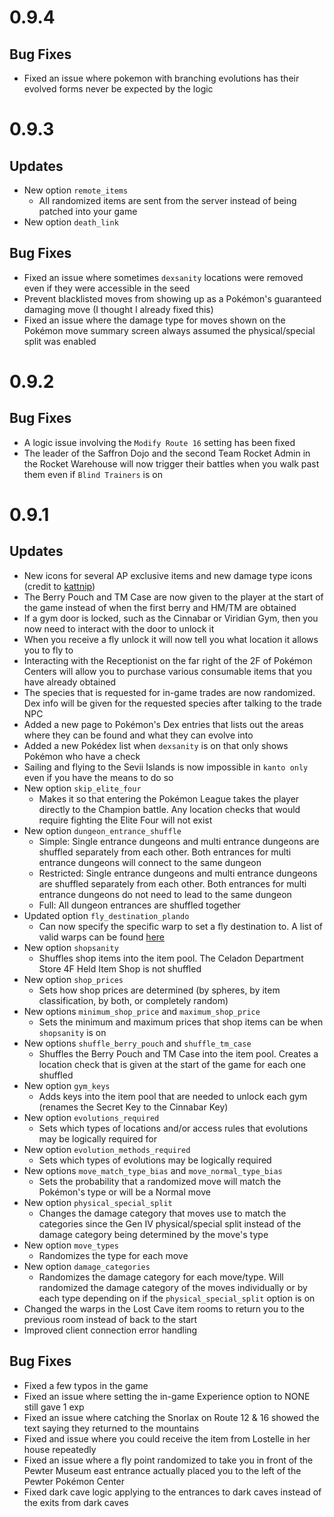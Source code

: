 # 0.9.4
## Bug Fixes
+ Fixed an issue where pokemon with branching evolutions has their evolved forms never be expected by the logic

# 0.9.3
## Updates
+ New option `remote_items`
  + All randomized items are sent from the server instead of being patched into your game
+ New option `death_link`

## Bug Fixes
+ Fixed an issue where sometimes `dexsanity` locations were removed even if they were accessible in the seed
+ Prevent blacklisted moves from showing up as a Pokémon's guaranteed damaging move (I thought I already fixed this)
+ Fixed an issue where the damage type for moves shown on the Pokémon move summary screen always assumed the physical/special split was enabled

# 0.9.2
## Bug Fixes
+ A logic issue involving the `Modify Route 16` setting has been fixed
+ The leader of the Saffron Dojo and the second Team Rocket Admin in the Rocket Warehouse will now trigger their battles when you walk past them even if `Blind Trainers` is on

# 0.9.1
## Updates
+ New icons for several AP exclusive items and new damage type icons (credit to [kattnip](https://github.com/Invader07))
+ The Berry Pouch and TM Case are now given to the player at the start of the game instead of when the first berry and HM/TM are obtained
+ If a gym door is locked, such as the Cinnabar or Viridian Gym, then you now need to interact with the door to unlock it
+ When you receive a fly unlock it will now tell you what location it allows you to fly to
+ Interacting with the Receptionist on the far right of the 2F of Pokémon Centers will allow you to purchase various consumable items that you have already obtained
+ The species that is requested for in-game trades are now randomized. Dex info will be given for the requested species after talking to the trade NPC
+ Added a new page to Pokémon's Dex entries that lists out the areas where they can be found and what they can evolve into
+ Added a new Pokédex list when `dexsanity` is on that only shows Pokémon who have a check
+ Sailing and flying to the Sevii Islands is now impossible in `kanto only` even if you have the means to do so
+ New option `skip_elite_four`
  + Makes it so that entering the Pokémon League takes the player directly to the Champion battle. Any location checks that would require fighting the Elite Four will not exist
+ New option `dungeon_entrance_shuffle`
  + Simple: Single entrance dungeons and multi entrance dungeons are shuffled separately from each other. Both entrances for multi entrance dungeons will connect to the same dungeon
  + Restricted: Single entrance dungeons and multi entrance dungeons are shuffled separately from each other. Both entrances for multi entrance dungeons do not need to lead to the same dungeon
  + Full: All dungeon entrances are shuffled together
+ Updated option `fly_destination_plando`
  + Can now specify the specific warp to set a fly destination to. A list of valid warps can be found [here](https://github.com/vyneras/Archipelago/blob/frlg-stable/worlds/pokemon_frlg/docs/fly_plando.md)
+ New option `shopsanity`
  + Shuffles shop items into the item pool. The Celadon Department Store 4F Held Item Shop is not shuffled
+ New option `shop_prices`
  + Sets how shop prices are determined (by spheres, by item classification, by both, or completely random)
+ New options `minimum_shop_price` and `maximum_shop_price`
  + Sets the minimum and maximum prices that shop items can be when `shopsanity` is on
+ New options `shuffle_berry_pouch` and `shuffle_tm_case`
  + Shuffles the Berry Pouch and TM Case into the item pool. Creates a location check that is given at the start of the game for each one shuffled
+ New option `gym_keys`
  + Adds keys into the item pool that are needed to unlock each gym (renames the Secret Key to the Cinnabar Key)
+ New option `evolutions_required`
  + Sets which types of locations and/or access rules that evolutions may be logically required for
+ New option `evolution_methods_required`
  + Sets which types of evolutions may be logically required
+ New options `move_match_type_bias` and `move_normal_type_bias`
  + Sets the probability that a randomized move will match the Pokémon's type or will be a Normal move
+ New option `physical_special_split`
  + Changes the damage category that moves use to match the categories since the Gen IV physical/special split instead of the damage category being determined by the move's type
+ New option `move_types`
  + Randomizes the type for each move
+ New option `damage_categories`
  + Randomizes the damage category for each move/type. Will randomized the damage category of the moves individually or by each type depending on if the `physical_special_split` option is on
+ Changed the warps in the Lost Cave item rooms to return you to the previous room instead of back to the start
+ Improved client connection error handling

## Bug Fixes
+ Fixed a few typos in the game
+ Fixed an issue where setting the in-game Experience option to NONE still gave 1 exp
+ Fixed an issue where catching the Snorlax on Route 12 & 16 showed the text saying they returned to the mountains
+ Fixed and issue where you could receive the item from Lostelle in her house repeatedly 
+ Fixed an issue where a fly point randomized to take you in front of the Pewter Museum east entrance actually placed you to the left of the Pewter Pokémon Center
+ Fixed dark cave logic applying to the entrances to dark caves instead of the exits from dark caves